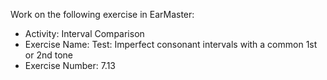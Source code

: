 Work on the following exercise in EarMaster:
- Activity: Interval Comparison
- Exercise Name: Test: Imperfect consonant intervals with a common 1st or 2nd tone
- Exercise Number: 7.13
